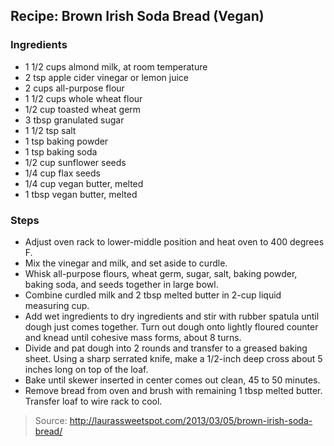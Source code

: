## Recipe: Brown Irish Soda Bread (Vegan)


### Ingredients
 - 1 1/2 cups almond milk, at room temperature
 - 2 tsp apple cider vinegar or lemon juice
 - 2 cups all-purpose flour
 - 1 1/2 cups whole wheat flour
 - 1/2 cup toasted wheat germ
 - 3 tbsp granulated sugar
 - 1 1/2 tsp salt
 - 1 tsp baking powder
 - 1 tsp baking soda
 - 1/2 cup sunflower seeds
 - 1/4 cup flax seeds
 - 1/4 cup vegan butter, melted
 - 1 tbsp vegan butter, melted

### Steps
 - Adjust oven rack to lower-middle position and heat oven to 400 degrees F.
 - Mix the vinegar and milk, and set aside to curdle.
 - Whisk all-purpose flours, wheat germ, sugar, salt, baking powder, baking soda, and seeds together in large bowl.
 - Combine curdled milk and 2 tbsp melted butter in 2-cup liquid measuring cup.
 - Add wet ingredients to dry ingredients and stir with rubber spatula until dough just comes together. Turn out dough onto lightly floured counter and knead until cohesive mass forms, about 8 turns.
 - Divide and pat dough into 2 rounds and transfer to a greased baking sheet. Using a sharp serrated knife, make a 1/2-inch deep cross about 5 inches long on top of the loaf.
 - Bake until skewer inserted in center comes out clean, 45 to 50 minutes.
 - Remove bread from oven and brush with remaining 1 tbsp melted butter. Transfer loaf to wire rack to cool.

> Source: http://laurassweetspot.com/2013/03/05/brown-irish-soda-bread/